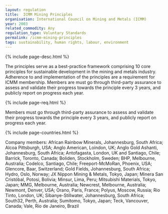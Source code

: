 ```yaml
---
layout: regulation
title:  ICMM Mining Principles
organisation: International Council on Mining and Metals (ICMM)
year: 2003
related_commodity: Any
regulation_type: Voluntary Standards
permalink: /icmm-mining-principles
tags: sustainability, human rights, labour, environment
---
```


{% include page-desc.html %}

The principles serve as a best-practice framework comprising 10 core principles for sustainable development in the mining and metals industry. Adherence to and implementation of the principles are a requirement for ICMM membership. Members are must go through third-party assurance to assess and validate their progress towards the principle every 3 years, and publicly report on progress each year.

{% include page-req.html %}

Members must go through third-party assurance to assess and validate their progress towards the principle every 3 years, and publicly report on progress each year.

{% include page-countries.html %}

Company members: African Rainbow Minerals, Johannesburg, South Africa; Alcoa Pittsburgh, USA; Anglo American, Loindon, UK; Anglo Gold Ashanti, Johannesburg, South Africa; Antofagasta, London, UK and Santiago, Chile; Barrick, Toronto, Canada; Boliden, Stockholm, Sweden; BHP, Melbourne, Australia; Codelco, Santiago, Chile; Freeport-McMoRan, Phoenix, USA; Glencore, Baar, Switzerland; Gold Fields, Johannesburg, South Africa; Hydro, Oslo, Norway; JX Nippon Mining & Metals, Tokyo, Japan; Minera San Cristóbal, Potosi, Bolivia; Minsur, Lima, Peru; Mitsubishi Materials, Tokyo, Japan; MMG, Melbourne, Australia; Newcrest, Melbourne, Australia; Newmont, Denver, USA; Orano, Paris, France; Polyus, Moscow, Russia; Rio Tinto, London, UK; Sibanye-Stillwater,  Johannesburg, South Africa; South32, Perth, Australia; Sumitomo, Tokyo, Japan; Teck, Vancouver, Canada; Vale, Rio de Janeiro, Brazil
